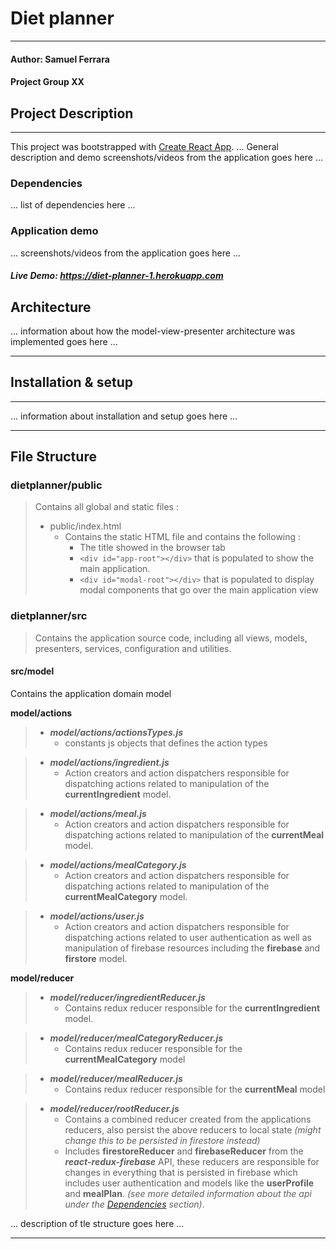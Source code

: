 # Diet planner
***
#### Author: Samuel Ferrara
#### Project Group XX

## Project Description
***
This project was bootstrapped with [Create React App](https://github.com/facebook/create-react-app).
... General description and demo screenshots/videos from the application goes here ...

### Dependencies 
... list of dependencies here ...

### Application demo
... screenshots/videos from the application goes here ...

##### Live Demo: https://diet-planner-1.herokuapp.com
## Architecture
... information about how the model-view-presenter architecture was implemented goes here ...
***

## Installation & setup
***
... information about installation and setup goes here ...

***
## File Structure
### dietplanner/public
> Contains all global and static files :
> *  public/index.html
>    * Contains the static HTML file and contains the following :
>       * The title showed in the browser tab
>       * ``` <div id="app-root"></div> ``` that is populated to show the main application.
>       * ``` <div id="modal-root"></div> ``` that is populated to display modal components that go over the main application view
      

### dietplanner/src
> Contains the application source code,
including all views, models, presenters, services, 
configuration and utilities.


#### src/model
Contains the application domain model
 
**model/actions**
>   * ***model/actions/actionsTypes.js***
>       * constants js objects that defines the action types


>   *  ***model/actions/ingredient.js***
>       * Action creators and action dispatchers responsible 
>         for dispatching actions related to manipulation of
>         the **currentIngredient** model.

>   *  ***model/actions/meal.js***
>        * Action creators and action dispatchers responsible
>          for dispatching actions related to manipulation of
>          the **currentMeal** model.

>   * ***model/actions/mealCategory.js***
>       * Action creators and action dispatchers responsible
>         for dispatching actions related to manipulation of
>         the **currentMealCategory** model.

>   * ***model/actions/user.js***
>       * Action creators and action dispatchers responsible
>         for dispatching actions related to user authentication as well as
>         manipulation of firebase resources including the **firebase** and **firstore** model.

**model/reducer**
> * ***model/reducer/ingredientReducer.js***
>   * Contains redux reducer responsible for the **currentIngredient** model.

> * ***model/reducer/mealCategoryReducer.js***
>   * Contains redux reducer responsible for the **currentMealCategory** model


> * ***model/reducer/mealReducer.js***
>   * Contains redux reducer responsible for the **currentMeal** model


> * ***model/reducer/rootReducer.js***
>   * Contains a combined reducer created from the applications reducers, also persist the above 
>     reducers to local state *(might change this to be persisted in firestore instead)*
>   * Includes **firestoreReducer** and **firebaseReducer** from the ***react-redux-firebase*** API, 
>     these reducers are responsible for changes in everything that is persisted in firebase
>     which includes user authentication and models like the **userProfile** and **mealPlan**.
>     *(see more detailed information about the api under the [Dependencies](#Dependencies) section)*.


... description of tle structure goes here ...


***